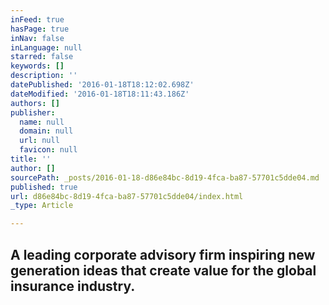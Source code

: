 ```yaml
---
inFeed: true
hasPage: true
inNav: false
inLanguage: null
starred: false
keywords: []
description: ''
datePublished: '2016-01-18T18:12:02.698Z'
dateModified: '2016-01-18T18:11:43.186Z'
authors: []
publisher:
  name: null
  domain: null
  url: null
  favicon: null
title: ''
author: []
sourcePath: _posts/2016-01-18-d86e84bc-8d19-4fca-ba87-57701c5dde04.md
published: true
url: d86e84bc-8d19-4fca-ba87-57701c5dde04/index.html
_type: Article

---
```

## A leading corporate advisory firm inspiring new generation ideas that create value for the global insurance industry.